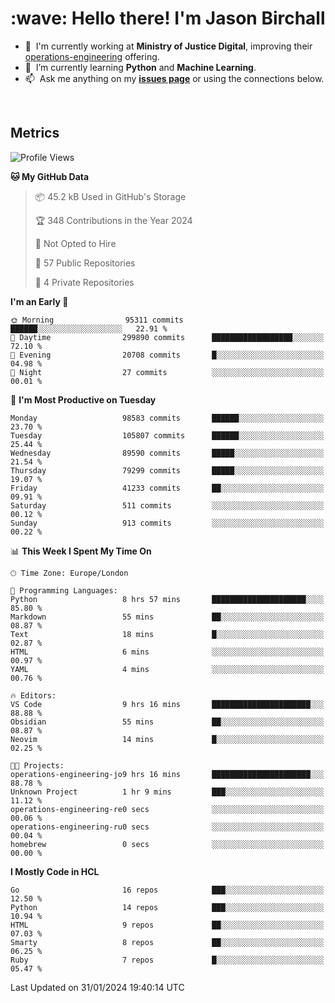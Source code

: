 <h1 align="left" id="jason-title">:wave: Hello there! I'm Jason Birchall</h1>

- :office: &nbsp;I'm currently working at **Ministry of Justice Digital**, improving their [operations-engineering](https://github.com/ministryofjustice/operations-engineering) offering.
- :seedling: &nbsp;I’m currently learning **Python** and **Machine Learning**.
- :mailbox: &nbsp;Ask me anything on my **[issues page]** or using the connections below.


<br>


<h2>Metrics</h2>

<!--START_SECTION:waka-->
![Profile Views](http://img.shields.io/badge/Profile%20Views-8-blue)

**🐱 My GitHub Data** 

> 📦 45.2 kB Used in GitHub's Storage 
 > 
> 🏆 348 Contributions in the Year 2024
 > 
> 🚫 Not Opted to Hire
 > 
> 📜 57 Public Repositories 
 > 
> 🔑 4 Private Repositories 
 > 
**I'm an Early 🐤** 

```text
🌞 Morning                95311 commits       ██████░░░░░░░░░░░░░░░░░░░   22.91 % 
🌆 Daytime                299890 commits      ██████████████████░░░░░░░   72.10 % 
🌃 Evening                20708 commits       █░░░░░░░░░░░░░░░░░░░░░░░░   04.98 % 
🌙 Night                  27 commits          ░░░░░░░░░░░░░░░░░░░░░░░░░   00.01 % 
```
📅 **I'm Most Productive on Tuesday** 

```text
Monday                   98583 commits       ██████░░░░░░░░░░░░░░░░░░░   23.70 % 
Tuesday                  105807 commits      ██████░░░░░░░░░░░░░░░░░░░   25.44 % 
Wednesday                89590 commits       █████░░░░░░░░░░░░░░░░░░░░   21.54 % 
Thursday                 79299 commits       █████░░░░░░░░░░░░░░░░░░░░   19.07 % 
Friday                   41233 commits       ██░░░░░░░░░░░░░░░░░░░░░░░   09.91 % 
Saturday                 511 commits         ░░░░░░░░░░░░░░░░░░░░░░░░░   00.12 % 
Sunday                   913 commits         ░░░░░░░░░░░░░░░░░░░░░░░░░   00.22 % 
```


📊 **This Week I Spent My Time On** 

```text
🕑︎ Time Zone: Europe/London

💬 Programming Languages: 
Python                   8 hrs 57 mins       █████████████████████░░░░   85.80 % 
Markdown                 55 mins             ██░░░░░░░░░░░░░░░░░░░░░░░   08.87 % 
Text                     18 mins             █░░░░░░░░░░░░░░░░░░░░░░░░   02.87 % 
HTML                     6 mins              ░░░░░░░░░░░░░░░░░░░░░░░░░   00.97 % 
YAML                     4 mins              ░░░░░░░░░░░░░░░░░░░░░░░░░   00.76 % 

🔥 Editors: 
VS Code                  9 hrs 16 mins       ██████████████████████░░░   88.88 % 
Obsidian                 55 mins             ██░░░░░░░░░░░░░░░░░░░░░░░   08.87 % 
Neovim                   14 mins             █░░░░░░░░░░░░░░░░░░░░░░░░   02.25 % 

🐱‍💻 Projects: 
operations-engineering-jo9 hrs 16 mins       ██████████████████████░░░   88.78 % 
Unknown Project          1 hr 9 mins         ███░░░░░░░░░░░░░░░░░░░░░░   11.12 % 
operations-engineering-re0 secs              ░░░░░░░░░░░░░░░░░░░░░░░░░   00.06 % 
operations-engineering-ru0 secs              ░░░░░░░░░░░░░░░░░░░░░░░░░   00.04 % 
homebrew                 0 secs              ░░░░░░░░░░░░░░░░░░░░░░░░░   00.00 % 
```

**I Mostly Code in HCL** 

```text
Go                       16 repos            ███░░░░░░░░░░░░░░░░░░░░░░   12.50 % 
Python                   14 repos            ███░░░░░░░░░░░░░░░░░░░░░░   10.94 % 
HTML                     9 repos             ██░░░░░░░░░░░░░░░░░░░░░░░   07.03 % 
Smarty                   8 repos             ██░░░░░░░░░░░░░░░░░░░░░░░   06.25 % 
Ruby                     7 repos             █░░░░░░░░░░░░░░░░░░░░░░░░   05.47 % 
```




 Last Updated on 31/01/2024 19:40:14 UTC
<!--END_SECTION:waka-->

<!-- links -->

[issues page]: https://github.com/jasonBirchall/jasonBirchall/issues "jasonBirchall/issues"
